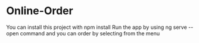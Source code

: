 # Online-Order
You can install this project with npm install
Run the app by using ng serve --open command
and you can order by selecting from the menu
